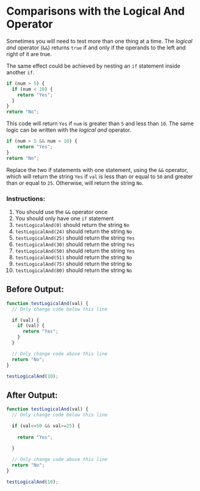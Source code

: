 # Comparisons with the Logical And Operator

Sometimes you will need to test more than one thing at a time. The _logical and_ operator (`&&`) returns `true` if and only if the operands to the left and right of it are true.

The same effect could be achieved by nesting an `if` statement inside another `if`.

```javascript
if (num > 5) {
  if (num < 10) {
    return "Yes";
  }
}
return "No";
```

This code will return `Yes` if `num` is greater than `5` and less than `10`. The same logic can be written with the _logical and_ operator.

```javascript
if (num > 5 && num < 10) {
    return "Yes";
}
return "No";
```

Replace the two if statements with one statement, using the `&&` operator, which will return the string `Yes` if `val` is less than or equal to `50` and greater than or equal to `25`. Otherwise, will return the string `No`.

### Instructions:
1. You should use the `&&` operator once
2. You should only have one `if` statement
3. `testLogicalAnd(0)` should return the string `No`
4. `testLogicalAnd(24)` should return the string `No`
5. `testLogicalAnd(25)` should return the string `Yes`
6. `testLogicalAnd(30)` should return the string `Yes`
7. `testLogicalAnd(50)` should return the string `Yes`
8. `testLogicalAnd(51)` should return the string `No`
9. `testLogicalAnd(75)` should return the string `No`
10. `testLogicalAnd(80)` should return the string `No`

## Before Output:
```javascript
function testLogicalAnd(val) {
  // Only change code below this line

  if (val) {
    if (val) {
      return "Yes";
    }
  }

  // Only change code above this line
  return "No";
}

testLogicalAnd(10);
```

## After Output:
```javascript
function testLogicalAnd(val) {
  // Only change code below this line

  if (val<=50 && val>=25) {
    
    return "Yes";
    
  }

  // Only change code above this line
  return "No";
}

testLogicalAnd(10);
```